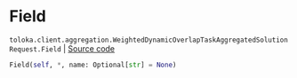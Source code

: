 # Field
`toloka.client.aggregation.WeightedDynamicOverlapTaskAggregatedSolutionRequest.Field` | [Source code](https://github.com/Toloka/toloka-kit/blob/v0.1.25/src/client/aggregation.py#L88)

```python
Field(self, *, name: Optional[str] = None)
```

